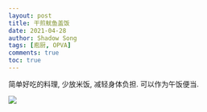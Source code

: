 ```yaml
---
layout: post
title: 干煎鱿鱼盖饭
date: 2021-04-28
author: Shadow Song
tags: [庖厨, OPVA]
comments: true
toc: true
---
```



简单好吃的料理, 少放米饭, 减轻身体负担. 可以作为午饭便当. 

![](https://lh3.googleusercontent.com/pw/ACtC-3dOBaPCG4hINdmOojyESFXzAWZ58jns_oo3FIg59ncJT9XI4Ms4YsbHXTIyG3JlHU94pY5ZgOqLo2OJVIAg_4ofQpZGBy_u_or43RBvx8kabLZtqOmtk2lNPvt_pzMynd7em48lxvsLA7V3kYnkclYgIA=w1215-h912-no?authuser=0)